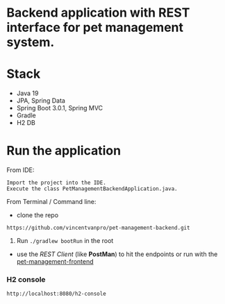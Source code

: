 # Backend application with REST interface for pet management system.

# Stack
*  Java 19
*  JPA, Spring Data
*  Spring Boot 3.0.1, Spring MVC
*  Gradle
*  H2 DB

# Run the application

From IDE:
```
Import the project into the IDE.
Execute the class PetManagementBackendApplication.java.
```

From Terminal / Command line:
* clone the repo
```
https://github.com/vincentvanpro/pet-management-backend.git
```

1. Run `./gradlew bootRun` in the root

* use the *REST Client* (like **PostMan**) to hit the endpoints or run with the 
[pet-management-frontend](https://github.com/vincentvanpro/pet-management-frontend.git)


### H2 console
```
http://localhost:8080/h2-console
```
